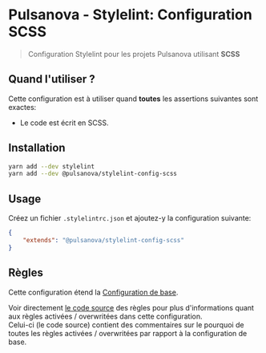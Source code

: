 # Pulsanova - Stylelint: Configuration SCSS

> Configuration Stylelint pour les projets Pulsanova utilisant __SCSS__

## Quand l'utiliser ?

Cette configuration est à utiliser quand __toutes__ les assertions suivantes sont exactes:
- Le code est écrit en SCSS.

## Installation

```bash
yarn add --dev stylelint
yarn add --dev @pulsanova/stylelint-config-scss
```

## Usage

Créez un fichier `.stylelintrc.json` et ajoutez-y la configuration suivante:

```json
{
    "extends": "@pulsanova/stylelint-config-scss"
}
```

## Règles

Cette configuration étend la [Configuration de base](../base).

Voir directement [le code source](index.js) des règles pour plus d'informations quant
aux règles activées / overwritées dans cette configuration.  
Celui-ci (le code source) contient des commentaires sur le pourquoi de toutes les règles
activées / overwritées par rapport à la configuration de base.
